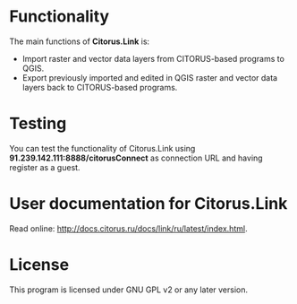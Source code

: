 Functionality
=============

The main functions of **Citorus.Link** is:

- Import raster and vector data layers from CITORUS-based programs to QGIS.
- Export previously imported and edited in QGIS raster and vector data layers back to CITORUS-based programs.

Testing
=======

You can test the functionality of Citorus.Link using **91.239.142.111:8888/citorusConnect** as connection URL and having register as a guest.

User documentation for Citorus.Link
====================================

Read online: http://docs.citorus.ru/docs/link/ru/latest/index.html.

License
=======

This program is licensed under GNU GPL v2 or any later version.
